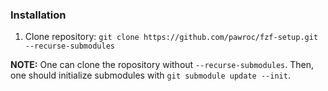 ### Installation
1. Clone repository: `git clone https://github.com/pawroc/fzf-setup.git --recurse-submodules`

**NOTE:**
One can clone the ropository without `--recurse-submodules`. Then, one should initialize submodules with `git submodule update --init`.
